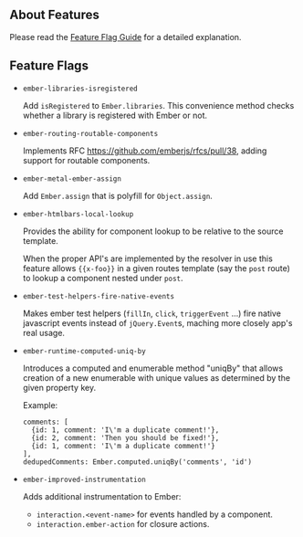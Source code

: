 ## About Features

Please read the [Feature Flag Guide](http://emberjs.com/guides/configuring-ember/feature-flags/)
for a detailed explanation.

## Feature Flags

* `ember-libraries-isregistered`

  Add `isRegistered` to `Ember.libraries`. This convenience method checks whether
  a library is registered with Ember or not.

* `ember-routing-routable-components`

  Implements RFC https://github.com/emberjs/rfcs/pull/38, adding support for
  routable components.

* `ember-metal-ember-assign`

  Add `Ember.assign` that is polyfill for `Object.assign`.

* `ember-htmlbars-local-lookup`

  Provides the ability for component lookup to be relative to the source template.

  When the proper API's are implemented by the resolver in use this feature allows `{{x-foo}}` in a
  given routes template (say the `post` route) to lookup a component nested under `post`.

* `ember-test-helpers-fire-native-events`

  Makes ember test helpers (`fillIn`, `click`, `triggerEvent` ...) fire native javascript events instead
  of `jQuery.Event`s, maching more closely app's real usage.

 * `ember-runtime-computed-uniq-by`

   Introduces a computed and enumerable method "uniqBy" that allows creation of a new enumerable with unique values as  determined by the given property key.

   Example:

   ```
   comments: [
     {id: 1, comment: 'I\'m a duplicate comment!'},
     {id: 2, comment: 'Then you should be fixed!'},
     {id: 1, comment: 'I\'m a duplicate comment!'}
   ],
   dedupedComments: Ember.computed.uniqBy('comments', 'id')
   ```

* `ember-improved-instrumentation`

  Adds additional instrumentation to Ember:

  - `interaction.<event-name>` for events handled by a component.
  - `interaction.ember-action` for closure actions.
